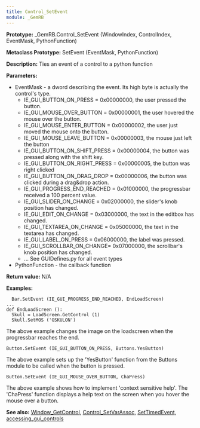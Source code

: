 ```yaml
---
title: Control_SetEvent
module: _GemRB
---
```


**Prototype:** _GemRB.Control_SetEvent (WindowIndex, ControlIndex, EventMask, PythonFunction)

**Metaclass Prototype:** SetEvent (EventMask, PythonFunction)

**Description:** Ties an event of a control to a python function

**Parameters:** 
  * EventMask - a dword describing the event. Its high byte is actually the control's type.
    * IE_GUI_BUTTON_ON_PRESS    = 0x00000000, the user pressed the button.
    * IE_GUI_MOUSE_OVER_BUTTON  = 0x00000001, the user hovered the mouse over the button.
    * IE_GUI_MOUSE_ENTER_BUTTON = 0x00000002, the user just moved the mouse onto the button.
    * IE_GUI_MOUSE_LEAVE_BUTTON = 0x00000003, the mouse just left the button
    * IE_GUI_BUTTON_ON_SHIFT_PRESS = 0x00000004, the button was pressed along with the shift key.
    * IE_GUI_BUTTON_ON_RIGHT_PRESS = 0x00000005, the button was right clicked
    * IE_GUI_BUTTON_ON_DRAG_DROP   = 0x00000006, the button was clicked during a drag&drop action.
    * IE_GUI_PROGRESS_END_REACHED = 0x01000000, the progressbar received a 100 percent value.
    * IE_GUI_SLIDER_ON_CHANGE   = 0x02000000, the slider's knob position has changed.
    * IE_GUI_EDIT_ON_CHANGE     = 0x03000000, the text in the editbox has changed.
    * IE_GUI_TEXTAREA_ON_CHANGE = 0x05000000, the text in the textarea has changed.
    * IE_GUI_LABEL_ON_PRESS     = 0x06000000, the label was pressed.
    * IE_GUI_SCROLLBAR_ON_CHANGE= 0x07000000, the scrollbar's knob position has changed.
    * ... See GUIDefines.py for all event types
  * PythonFunction - the callback function

**Return value:** N/A

**Examples:**

      Bar.SetEvent (IE_GUI_PROGRESS_END_REACHED, EndLoadScreen)
    ...
    def EndLoadScreen ():
      Skull = LoadScreen.GetControl (1)
      Skull.SetMOS ('GSKULON')
The above example changes the image on the loadscreen when the progressbar reaches the end.

    Button.SetEvent (IE_GUI_BUTTON_ON_PRESS, Buttons.YesButton)
The above example sets up the 'YesButton' function from the Buttons module to be called when the button is pressed.

    Button.SetEvent (IE_GUI_MOUSE_OVER_BUTTON, ChaPress)
The above example shows how to implement 'context sensitive help'. The 'ChaPress' function displays a help text on the screen when you hover the mouse over a button.

**See also:** [Window_GetControl](Window_GetControl.md), [Control_SetVarAssoc](Control_SetVarAssoc.md), [SetTimedEvent](SetTimedEvent.md), [accessing_gui_controls](accessing_gui_controls.md)

